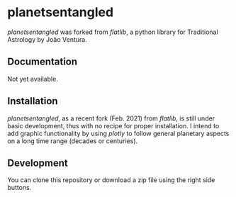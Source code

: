 # planetsentangled

*planetsentangled* was forked from *flatlib*, a python library for Traditional Astrology by João Ventura.

## Documentation

Not yet available.

## Installation

*planetsentangled*, as a recent fork (Feb. 2021) from *flatlib*, is still under basic development, thus with no recipe for proper installation. I intend to add graphic functionality by using *plotly* to follow general planetary aspects on a long time range (decades or centuries). 

## Development

You can clone this repository or download a zip file using the right side buttons.
